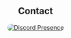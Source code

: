 <div align="center">
  <h2>Contact</h2>
  <a href="https://discord.com/users/215436239376089089" target="_blank">
    <img src="https://lanyard.cnrad.dev/api/215436239376089089?theme=dark&showDisplayName=true&idleMessage=AFK&busyMessage=Busy..." alt="Discord Presence" style="border-radius: 10px;">
  </a>
</div>
